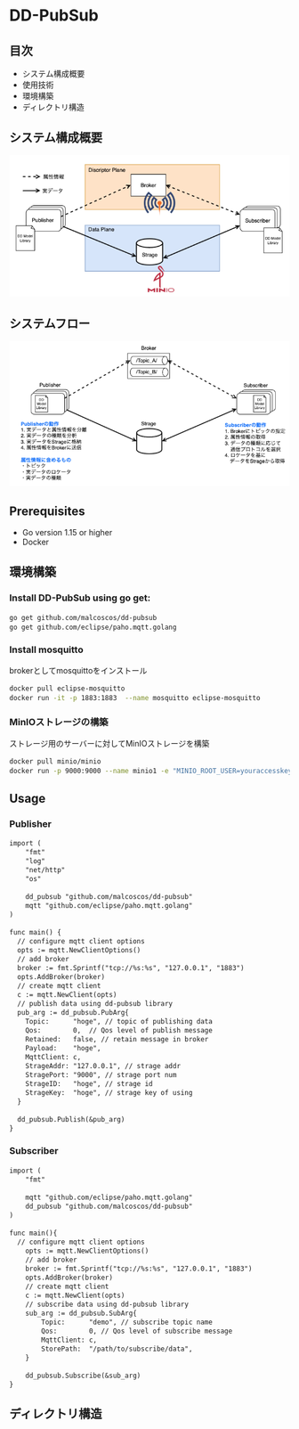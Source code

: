 # DD-PubSub
## 目次
- システム構成概要
- 使用技術
- 環境構築
- ディレクトリ構造

## システム構成概要
![alt text](image-1.png)
## システムフロー
![alt text](image-2.png)
## Prerequisites
- Go version 1.15 or higher
- Docker 
## 環境構築
### Install DD-PubSub using go get:
``` bash
go get github.com/malcoscos/dd-pubsub
go get github.com/eclipse/paho.mqtt.golang
```
### Install mosquitto
brokerとしてmosquittoをインストール
``` bash
docker pull eclipse-mosquitto
docker run -it -p 1883:1883  --name mosquitto eclipse-mosquitto
```
### MinIOストレージの構築
ストレージ用のサーバーに対してMinIOストレージを構築
``` bash
docker pull minio/minio
docker run -p 9000:9000 --name minio1 -e "MINIO_ROOT_USER=youraccesskey" -e "MINIO_ROOT_PASSWORD=yoursecretkey" -v /mnt/data:/data minio/minio server /data --console-address ":9001"
```
## Usage
### Publisher
``` golang
import (
	"fmt"
	"log"
	"net/http"
	"os"

	dd_pubsub "github.com/malcoscos/dd-pubsub"
	mqtt "github.com/eclipse/paho.mqtt.golang"
)

func main() {
  // configure mqtt client options
  opts := mqtt.NewClientOptions()
  // add broker
  broker := fmt.Sprintf("tcp://%s:%s", "127.0.0.1", "1883")
  opts.AddBroker(broker)
  // create mqtt client
  c := mqtt.NewClient(opts)
  // publish data using dd-pubsub library
  pub_arg := dd_pubsub.PubArg{
  	Topic:      "hoge", // topic of publishing data
  	Qos:        0,  // Qos level of publish message
  	Retained:   false, // retain message in broker
  	Payload:    "hoge",
  	MqttClient: c,
  	StrageAddr: "127.0.0.1", // strage addr
  	StragePort: "9000", // strage port num
  	StrageID:   "hoge", // strage id
  	StrageKey:  "hoge", // strage key of using 
  }

  dd_pubsub.Publish(&pub_arg)
}
```
### Subscriber
```golang
import (
	"fmt"

	mqtt "github.com/eclipse/paho.mqtt.golang"
	dd_pubsub "github.com/malcoscos/dd-pubsub"
)

func main(){
  // configure mqtt client options
	opts := mqtt.NewClientOptions()
	// add broker
	broker := fmt.Sprintf("tcp://%s:%s", "127.0.0.1", "1883")
	opts.AddBroker(broker)
	// create mqtt client
	c := mqtt.NewClient(opts)
	// subscribe data using dd-pubsub library
	sub_arg := dd_pubsub.SubArg{
		Topic:      "demo", // subscribe topic name
		Qos:        0, // Qos level of subscribe message
		MqttClient: c,
		StorePath:  "/path/to/subscribe/data",
	}

	dd_pubsub.Subscribe(&sub_arg)
}
```


## ディレクトリ構造